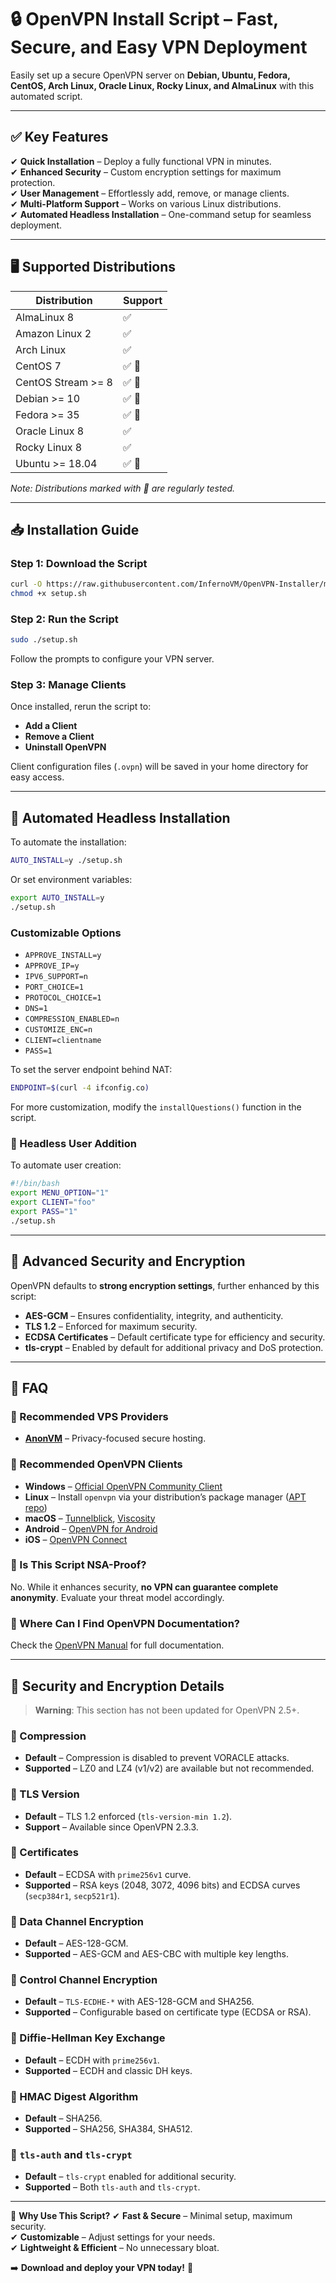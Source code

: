 # 🔒 OpenVPN Install Script – Fast, Secure, and Easy VPN Deployment

Easily set up a secure OpenVPN server on **Debian, Ubuntu, Fedora, CentOS, Arch Linux, Oracle Linux, Rocky Linux, and AlmaLinux** with this automated script.

---

## ✅ Key Features

✔ **Quick Installation** – Deploy a fully functional VPN in minutes.  
✔ **Enhanced Security** – Custom encryption settings for maximum protection.  
✔ **User Management** – Effortlessly add, remove, or manage clients.  
✔ **Multi-Platform Support** – Works on various Linux distributions.  
✔ **Automated Headless Installation** – One-command setup for seamless deployment.  

---

## 🖥️ Supported Distributions

| Distribution        | Support        |
| ------------------- | -------------- |
| AlmaLinux 8         | ✅             |
| Amazon Linux 2      | ✅             |
| Arch Linux          | ✅             |
| CentOS 7            | ✅ 🤖          |
| CentOS Stream >= 8  | ✅ 🤖          |
| Debian >= 10        | ✅ 🤖          |
| Fedora >= 35        | ✅ 🤖          |
| Oracle Linux 8      | ✅             |
| Rocky Linux 8       | ✅             |
| Ubuntu >= 18.04     | ✅ 🤖          |

*Note: Distributions marked with 🤖 are regularly tested.*

---

## 📥 Installation Guide

### Step 1: Download the Script

```bash
curl -O https://raw.githubusercontent.com/InfernoVM/OpenVPN-Installer/main/setup.sh
chmod +x setup.sh
```

### Step 2: Run the Script

```bash
sudo ./setup.sh
```

Follow the prompts to configure your VPN server.

### Step 3: Manage Clients

Once installed, rerun the script to:

- **Add a Client**
- **Remove a Client**
- **Uninstall OpenVPN**

Client configuration files (`.ovpn`) will be saved in your home directory for easy access.

---

## 🔄 Automated Headless Installation

To automate the installation:

```bash
AUTO_INSTALL=y ./setup.sh
```

Or set environment variables:

```bash
export AUTO_INSTALL=y
./setup.sh
```

### Customizable Options

- `APPROVE_INSTALL=y`  
- `APPROVE_IP=y`  
- `IPV6_SUPPORT=n`  
- `PORT_CHOICE=1`  
- `PROTOCOL_CHOICE=1`  
- `DNS=1`  
- `COMPRESSION_ENABLED=n`  
- `CUSTOMIZE_ENC=n`  
- `CLIENT=clientname`  
- `PASS=1`  

To set the server endpoint behind NAT:

```bash
ENDPOINT=$(curl -4 ifconfig.co)
```

For more customization, modify the `installQuestions()` function in the script.

### 📌 Headless User Addition

To automate user creation:

```bash
#!/bin/bash
export MENU_OPTION="1"
export CLIENT="foo"
export PASS="1"
./setup.sh
```

---

## 🔐 Advanced Security and Encryption

OpenVPN defaults to **strong encryption settings**, further enhanced by this script:

- **AES-GCM** – Ensures confidentiality, integrity, and authenticity.  
- **TLS 1.2** – Enforced for maximum security.  
- **ECDSA Certificates** – Default certificate type for efficiency and security.  
- **tls-crypt** – Enabled by default for additional privacy and DoS protection.  

---

## 🤔 FAQ

### 🔹 Recommended VPS Providers
- **[AnonVM](https://anonvm.wtf)** – Privacy-focused secure hosting.

### 🔹 Recommended OpenVPN Clients

- **Windows** – [Official OpenVPN Community Client](https://openvpn.net/index.php/download/community-downloads.html)  
- **Linux** – Install `openvpn` via your distribution’s package manager ([APT repo](https://community.openvpn.net/openvpn/wiki/OpenvpnSoftwareRepos))  
- **macOS** – [Tunnelblick](https://tunnelblick.net/), [Viscosity](https://www.sparklabs.com/viscosity/)  
- **Android** – [OpenVPN for Android](https://play.google.com/store/apps/details?id=de.blinkt.openvpn)  
- **iOS** – [OpenVPN Connect](https://itunes.apple.com/us/app/openvpn-connect/id590379981)

### 🔹 Is This Script NSA-Proof?

No. While it enhances security, **no VPN can guarantee complete anonymity**. Evaluate your threat model accordingly.

### 🔹 Where Can I Find OpenVPN Documentation?

Check the [OpenVPN Manual](https://community.openvpn.net/openvpn/wiki/Openvpn24ManPage) for full documentation.

---

## 🔧 Security and Encryption Details

> **Warning**: This section has not been updated for OpenVPN 2.5+.

### 📌 Compression
- **Default** – Compression is disabled to prevent VORACLE attacks.  
- **Supported** – LZ0 and LZ4 (v1/v2) are available but not recommended.  

### 📌 TLS Version
- **Default** – TLS 1.2 enforced (`tls-version-min 1.2`).  
- **Support** – Available since OpenVPN 2.3.3.  

### 📌 Certificates
- **Default** – ECDSA with `prime256v1` curve.  
- **Supported** – RSA keys (2048, 3072, 4096 bits) and ECDSA curves (`secp384r1`, `secp521r1`).  

### 📌 Data Channel Encryption
- **Default** – AES-128-GCM.  
- **Supported** – AES-GCM and AES-CBC with multiple key lengths.  

### 📌 Control Channel Encryption
- **Default** – `TLS-ECDHE-*` with AES-128-GCM and SHA256.  
- **Supported** – Configurable based on certificate type (ECDSA or RSA).  

### 📌 Diffie-Hellman Key Exchange
- **Default** – ECDH with `prime256v1`.  
- **Supported** – ECDH and classic DH keys.  

### 📌 HMAC Digest Algorithm
- **Default** – SHA256.  
- **Supported** – SHA256, SHA384, SHA512.  

### 📌 `tls-auth` and `tls-crypt`
- **Default** – `tls-crypt` enabled for additional security.  
- **Supported** – Both `tls-auth` and `tls-crypt`.  

---

📌 **Why Use This Script?**
✔ **Fast & Secure** – Minimal setup, maximum security.  
✔ **Customizable** – Adjust settings for your needs.  
✔ **Lightweight & Efficient** – No unnecessary bloat.

➡️ **Download and deploy your VPN today!** 🚀

